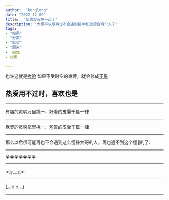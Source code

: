 ```yaml
---
author:  "konglong"
date: "2022-12-09"
title:  "如果没有在一起？"
description: "大概率以后再也不会遇到精神如此契合两个人了"
tags: 
- "如果"
- "分离"
- "默契"
- "距离"
-  同城
- 相思

---
```



也许这就是[考验](https://gimg2.baidu.com/image_search/src=http%3A%2F%2Fsafe-img.xhscdn.com%2Fbw1%2F3c43d645-c721-4896-9071-593c773ebfb5%3FimageView2%2F2%2Fw%2F1080%2Fformat%2Fjpg&refer=http%3A%2F%2Fsafe-img.xhscdn.com&app=2002&size=f9999,10000&q=a80&n=0&g=0n&fmt=auto?sec=1681965125&t=37982d43dce19d93edb6e130d1eaf23b)
如果不受时空的束缚，就会修成[正果](https://img0.baidu.com/it/u=2792314239,2902423344&fm=253&fmt=auto&app=138&f=JPEG?w=500&h=666)

## <!--more-->

## 热爱用不过时，喜欢也是

*** 
  有趣的灵魂万里挑一、好看的皮囊千篇一律
*** 
  默契的灵魂亿里挑一、短暂的皮囊千篇一律
*** 
  那么以后很可能再也不会遇到这么懂孙大哥的人，再也遇不到这个懂🦖的了.
*** 
    😭😭😭😭😭😭😭
*** 
 o(╥﹏╥)o
*** 
(灬ꈍ ꈍ灬)
*** 
